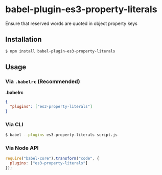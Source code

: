 # babel-plugin-es3-property-literals

Ensure that reserved words are quoted in object property keys

## Installation

```sh
$ npm install babel-plugin-es3-property-literals
```

## Usage

### Via `.babelrc` (Recommended)

**.babelrc**

```json
{
  "plugins": ["es3-property-literals"]
}
```

### Via CLI

```sh
$ babel --plugins es3-property-literals script.js
```

### Via Node API

```javascript
require("babel-core").transform("code", {
  plugins: ["es3-property-literals"]
});
```
